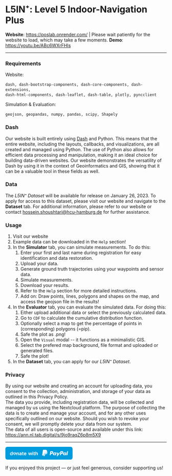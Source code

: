 

#   L5IN⁺: Level 5 Indoor-Navigation Plus  

**Website**: https://poslab.onrender.com/  | Please wait patiently for the website to load, which may take a few moments. 
**Demo**: https://youtu.be/ABc6WXrFHIs

---
### Requirements   
Website:
```
dash, dash-bootstrap-components, dash-core-components, dash-extensions,
dash-html-components, dash-leaflet, dash-table, plotly, pyncclient
```
Simulation & Evaluation:
```
geojson, geopandas, numpy, pandas, scipy, Shapely 
```

### Dash
Our website is built entirely using [Dash](https://plotly.com/dash/) and Python. This means that the entire website, including the layouts, callbacks, and visualizations, are all created and managed using Python. The use of Python also allows for efficient data processing and manipulation, making it an ideal choice for building data-driven websites. Our website demonstrates the versatility of Dash by using it in the context of Geoinformatics and GIS, showing that it can be a valuable tool in these fields as well.


### Data
The  _L5IN⁺  Dataset_ will be available for release on January 26, 2023. To apply for access to this dataset, please visit our website and navigate to the **Dataset** tab. For additional information, please refer to our website or contact [hossein.shoushtari@hcu-hamburg.de](mailto:hossein.shoushtari@hcu-hamburg.de) for further assistance.

### Usage
1.  Visit our website
2. Example data can be downloaded in the ```Help``` section!
3.  In the **Simulator** tab, you can simulate measurements. To do this:
    1.  Enter your first and last name during registration for easy identification and data restoration.
    2.  Upload your data.
    3.  Generate ground truth trajectories using your waypoints and sensor data.
    4.  Simulate measurements.
    5.  Download your results.
    6.  Refer to the ```Help``` section for more detailed instructions.
    7.  Add on: Draw points, lines, polygons and shapes on the map, and access the geojson file in the results!
4. In the **Evaluator** tab, you can evaluate the simulated data. For doing this:
    1.  Either upload additional data or select the previously calculated data.
    2.  Go to ```CDF``` to calculate the cumulative distribution function.
    3.  Optionally select a map to get the percentage of points in (corresponding) polygons (=pip).
    4.  Safe the plot as .png!
    5.  Open the ```Visual``` modal -- it functions as a minimalistic GIS.
    6. Select the prefered map background, file format and uploaded or generated files.
    7. Safe the plot!
5. In the **Dataset** tab, you can apply for our _L5IN⁺  Dataset_.

### Privacy
By using our website and creating an account for uploading data, you consent to the collection, administration, and storage of your data as outlined in this Privacy Policy.  
The data you provide, including registration data, will be collected and managed by us using the Nextcloud platform. The purpose of collecting the data is to create and manage your account, and for any other uses specifically outlined on our website. Should you wish to revoke your consent, we will promptly delete your data from our system.  
The data of all users is open-source and available under this link:  
https://ann.nl.tab.digital/s/9jo9raqZ6p8m5X9

---
<a  href="https://www.paypal.me/KorvinVenzke"><img  src="assets/images/svg/signs/donate_sign.svg"  height="40"></a>

If you enjoyed this project — or just feel generous, consider supporting us!
